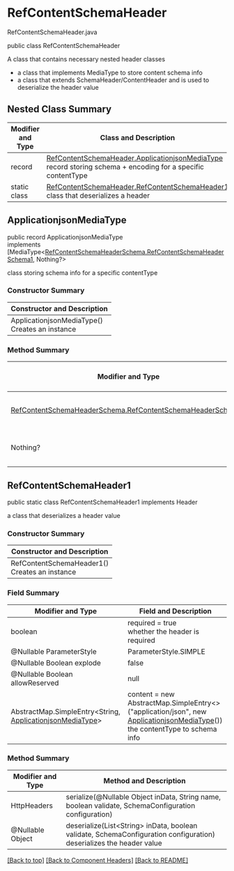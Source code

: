 # RefContentSchemaHeader
RefContentSchemaHeader.java

public class RefContentSchemaHeader

A class that contains necessary nested header classes
- a class that implements MediaType to store content schema info
- a class that extends SchemaHeader/ContentHeader and is used to deserialize the header value

## Nested Class Summary
| Modifier and Type | Class and Description |
| ----------------- | --------------------- |
| record | [RefContentSchemaHeader.ApplicationjsonMediaType](#applicationjsonmediatype)<br>record storing schema + encoding for a specific contentType |
| static class | [RefContentSchemaHeader.RefContentSchemaHeader1](#refcontentschemaheader1)<br>class that deserializes a header |


## ApplicationjsonMediaType
public record ApplicationjsonMediaType<br>
implements [MediaType<[RefContentSchemaHeaderSchema.RefContentSchemaHeaderSchema1](../../components/headers/refcontentschemaheader/content/applicationjson/RefContentSchemaHeaderSchema.md#refcontentschemaheaderschema1), Nothing?>

class storing schema info for a specific contentType

### Constructor Summary
| Constructor and Description |
| --------------------------- |
| ApplicationjsonMediaType()<br>Creates an instance |

### Method Summary
| Modifier and Type | Method and Description |
| ----------------- | ---------------------- |
| [RefContentSchemaHeaderSchema.RefContentSchemaHeaderSchema1](../../components/headers/refcontentschemaheader/content/applicationjson/RefContentSchemaHeaderSchema.md#refcontentschemaheaderschema1) | schema()<br>the schema for this MediaType |
| Nothing? | encoding()<br>the encoding info |

## RefContentSchemaHeader1
public static class RefContentSchemaHeader1 implements Header<br>

a class that deserializes a header value

### Constructor Summary
| Constructor and Description |
| --------------------------- |
| RefContentSchemaHeader1()<br>Creates an instance |

### Field Summary
| Modifier and Type | Field and Description |
| ----------------- | --------------------- |
| boolean | required = true<br>whether the header is required |
| @Nullable ParameterStyle | ParameterStyle.SIMPLE |
| @Nullable Boolean explode | false |
| @Nullable Boolean allowReserved | null |
| AbstractMap.SimpleEntry<String, [ApplicationjsonMediaType](#applicationjsonmediatype)> | content =  new AbstractMap.SimpleEntry<>("application/json", new [ApplicationjsonMediaType](#applicationjsonmediatype)())<br>the contentType to schema info |

### Method Summary
| Modifier and Type | Method and Description |
| ----------------- | ---------------------- |
| HttpHeaders | serialize(@Nullable Object inData, String name, boolean validate, SchemaConfiguration configuration) |
| @Nullable Object | deserialize(List&lt;String&gt; inData, boolean validate, SchemaConfiguration configuration)<br>deserializes the header value |

[[Back to top]](#top) [[Back to Component Headers]](../../../README.md#Component-Headers) [[Back to README]](../../../README.md)
